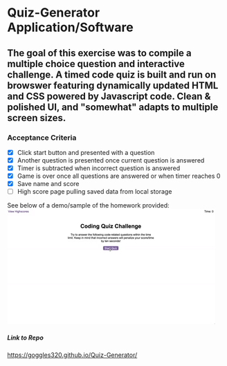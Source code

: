 # Quiz-Generator Application/Software

## The goal of this exercise was to compile a multiple choice question and interactive challenge. A timed code quiz is built and run on browswer featuring dynamically updated HTML and CSS powered by Javascript code. Clean & polished UI, and "somewhat" adapts to multiple screen sizes.

### Acceptance Criteria
- [x] Click start button and presented with a question
- [x] Another question is presented once current question is answered
- [x] Timer is subtracted when incorrect question is answered
- [x] Game is over once all questions are answered or when timer reaches 0
- [x] Save name and score
- [ ] High score page pulling saved data from local storage

See below of a demo/sample of the homework provided:
![Demo of homework](Demo.gif)

##### Link to Repo
https://goggles320.github.io/Quiz-Generator/
